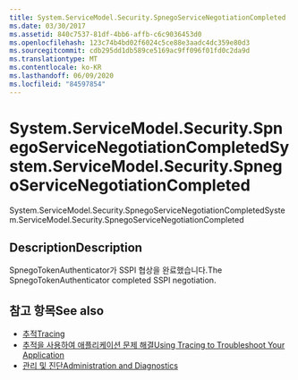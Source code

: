 ```yaml
---
title: System.ServiceModel.Security.SpnegoServiceNegotiationCompleted
ms.date: 03/30/2017
ms.assetid: 840c7537-81df-4bb6-affb-c6c9036453d0
ms.openlocfilehash: 123c74b4bd02f6024c5ce88e3aadc4dc359e80d3
ms.sourcegitcommit: cdb295dd1db589ce5169ac9ff096f01fd0c2da9d
ms.translationtype: MT
ms.contentlocale: ko-KR
ms.lasthandoff: 06/09/2020
ms.locfileid: "84597854"
---
```

# <a name="systemservicemodelsecurityspnegoservicenegotiationcompleted"></a><span data-ttu-id="3b475-102">System.ServiceModel.Security.SpnegoServiceNegotiationCompleted</span><span class="sxs-lookup"><span data-stu-id="3b475-102">System.ServiceModel.Security.SpnegoServiceNegotiationCompleted</span></span>
<span data-ttu-id="3b475-103">System.ServiceModel.Security.SpnegoServiceNegotiationCompleted</span><span class="sxs-lookup"><span data-stu-id="3b475-103">System.ServiceModel.Security.SpnegoServiceNegotiationCompleted</span></span>  
  
## <a name="description"></a><span data-ttu-id="3b475-104">Description</span><span class="sxs-lookup"><span data-stu-id="3b475-104">Description</span></span>  
 <span data-ttu-id="3b475-105">SpnegoTokenAuthenticator가 SSPI 협상을 완료했습니다.</span><span class="sxs-lookup"><span data-stu-id="3b475-105">The SpnegoTokenAuthenticator completed SSPI negotiation.</span></span>  
  
## <a name="see-also"></a><span data-ttu-id="3b475-106">참고 항목</span><span class="sxs-lookup"><span data-stu-id="3b475-106">See also</span></span>

- [<span data-ttu-id="3b475-107">추적</span><span class="sxs-lookup"><span data-stu-id="3b475-107">Tracing</span></span>](index.md)
- [<span data-ttu-id="3b475-108">추적을 사용하여 애플리케이션 문제 해결</span><span class="sxs-lookup"><span data-stu-id="3b475-108">Using Tracing to Troubleshoot Your Application</span></span>](using-tracing-to-troubleshoot-your-application.md)
- [<span data-ttu-id="3b475-109">관리 및 진단</span><span class="sxs-lookup"><span data-stu-id="3b475-109">Administration and Diagnostics</span></span>](../index.md)
